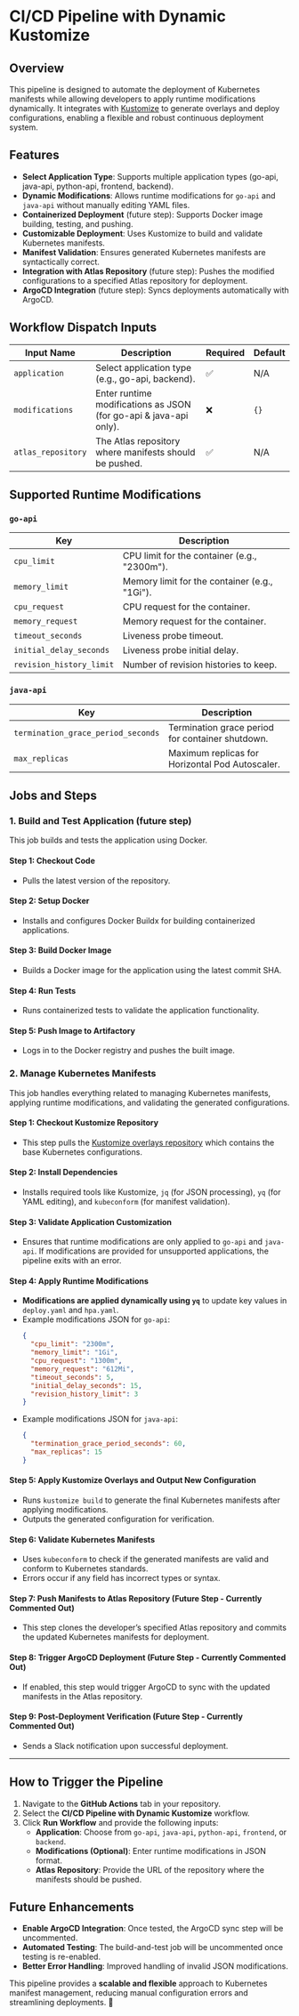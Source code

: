 # CI/CD Pipeline with Dynamic Kustomize

## Overview
This pipeline is designed to automate the deployment of Kubernetes manifests while allowing developers to apply runtime modifications dynamically. It integrates with [Kustomize](https://github.com/kubernetes-sigs/kustomize) to generate overlays and deploy configurations, enabling a flexible and robust continuous deployment system.

## Features
- **Select Application Type**: Supports multiple application types (go-api, java-api, python-api, frontend, backend).
- **Dynamic Modifications**: Allows runtime modifications for `go-api` and `java-api` without manually editing YAML files.
- **Containerized Deployment** (future step): Supports Docker image building, testing, and pushing.
- **Customizable Deployment**: Uses Kustomize to build and validate Kubernetes manifests.
- **Manifest Validation**: Ensures generated Kubernetes manifests are syntactically correct.
- **Integration with Atlas Repository** (future step): Pushes the modified configurations to a specified Atlas repository for deployment.
- **ArgoCD Integration** (future step): Syncs deployments automatically with ArgoCD.

## Workflow Dispatch Inputs
| Input Name         | Description                                        | Required | Default |
|--------------------|----------------------------------------------------|----------|---------|
| `application`      | Select application type (e.g., go-api, backend).   | ✅        | N/A     |
| `modifications`    | Enter runtime modifications as JSON (for go-api & java-api only). | ❌ | `{}` |
| `atlas_repository` | The Atlas repository where manifests should be pushed. | ✅ | N/A |

## Supported Runtime Modifications
### `go-api`
| Key                     | Description                                    |
|-------------------------|------------------------------------------------|
| `cpu_limit`             | CPU limit for the container (e.g., "2300m").  |
| `memory_limit`          | Memory limit for the container (e.g., "1Gi"). |
| `cpu_request`           | CPU request for the container.                 |
| `memory_request`        | Memory request for the container.              |
| `timeout_seconds`       | Liveness probe timeout.                        |
| `initial_delay_seconds` | Liveness probe initial delay.                  |
| `revision_history_limit` | Number of revision histories to keep.         |

### `java-api`
| Key                              | Description                                      |
|----------------------------------|--------------------------------------------------|
| `termination_grace_period_seconds` | Termination grace period for container shutdown. |
| `max_replicas`                   | Maximum replicas for Horizontal Pod Autoscaler. |

## Jobs and Steps

### 1. **Build and Test Application** (future step)
This job builds and tests the application using Docker.

#### **Step 1: Checkout Code**
- Pulls the latest version of the repository.

#### **Step 2: Setup Docker**
- Installs and configures Docker Buildx for building containerized applications.

#### **Step 3: Build Docker Image**
- Builds a Docker image for the application using the latest commit SHA.

#### **Step 4: Run Tests**
- Runs containerized tests to validate the application functionality.

#### **Step 5: Push Image to Artifactory**
- Logs in to the Docker registry and pushes the built image.

### 2. **Manage Kubernetes Manifests**
This job handles everything related to managing Kubernetes manifests, applying runtime modifications, and validating the generated configurations.

#### **Step 1: Checkout Kustomize Repository**
- This step pulls the [Kustomize overlays repository](https://github.com/bgcodehub/kustomize-application) which contains the base Kubernetes configurations.

#### **Step 2: Install Dependencies**
- Installs required tools like Kustomize, `jq` (for JSON processing), `yq` (for YAML editing), and `kubeconform` (for manifest validation).

#### **Step 3: Validate Application Customization**
- Ensures that runtime modifications are only applied to `go-api` and `java-api`. If modifications are provided for unsupported applications, the pipeline exits with an error.

#### **Step 4: Apply Runtime Modifications**
- **Modifications are applied dynamically using `yq`** to update key values in `deploy.yaml` and `hpa.yaml`.
- Example modifications JSON for `go-api`:
  ```json
  {
    "cpu_limit": "2300m",
    "memory_limit": "1Gi",
    "cpu_request": "1300m",
    "memory_request": "612Mi",
    "timeout_seconds": 5,
    "initial_delay_seconds": 15,
    "revision_history_limit": 3
  }
  ```
- Example modifications JSON for `java-api`:
  ```json
  {
    "termination_grace_period_seconds": 60,
    "max_replicas": 15
  }
  ```

#### **Step 5: Apply Kustomize Overlays and Output New Configuration**
- Runs `kustomize build` to generate the final Kubernetes manifests after applying modifications.
- Outputs the generated configuration for verification.

#### **Step 6: Validate Kubernetes Manifests**
- Uses `kubeconform` to check if the generated manifests are valid and conform to Kubernetes standards.
- Errors occur if any field has incorrect types or syntax.

#### **Step 7: Push Manifests to Atlas Repository (Future Step - Currently Commented Out)**
- This step clones the developer’s specified Atlas repository and commits the updated Kubernetes manifests for deployment.

#### **Step 8: Trigger ArgoCD Deployment (Future Step - Currently Commented Out)**
- If enabled, this step would trigger ArgoCD to sync with the updated manifests in the Atlas repository.

#### **Step 9: Post-Deployment Verification (Future Step - Currently Commented Out)**
- Sends a Slack notification upon successful deployment.

---

## How to Trigger the Pipeline
1. Navigate to the **GitHub Actions** tab in your repository.
2. Select the **CI/CD Pipeline with Dynamic Kustomize** workflow.
3. Click **Run Workflow** and provide the following inputs:
   - **Application**: Choose from `go-api`, `java-api`, `python-api`, `frontend`, or `backend`.
   - **Modifications (Optional)**: Enter runtime modifications in JSON format.
   - **Atlas Repository**: Provide the URL of the repository where the manifests should be pushed.

## Future Enhancements
- **Enable ArgoCD Integration**: Once tested, the ArgoCD sync step will be uncommented.
- **Automated Testing**: The build-and-test job will be uncommented once testing is re-enabled.
- **Better Error Handling**: Improved handling of invalid JSON modifications.

This pipeline provides a **scalable and flexible** approach to Kubernetes manifest management, reducing manual configuration errors and streamlining deployments. 🚀
